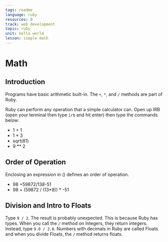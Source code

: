 ```yaml
---
tags: readme
language: ruby
resources: 0
track: web development
topic: ruby
unit: hello world
lesson: simple math
---
```


# Math

## Introduction

Programs have basic arithmetic built-in. The `+`, `*`, and `/` methods are part of Ruby. 

Ruby can perform any operation that a simple calculator can. Open up IRB (open your terminal then type `irb` and hit enter) then type the commands below:

* 1 + 1
* 1 * 3
* sqrt(81)
* 9 ** 2

## Order of Operation

Enclosing an expression in () defines an order of operation.

* 98 +59872/13*8*-51
* 98 + (59872 / (13*8)) * -51

## Division and Intro to Floats

Type `9 / 2`. The result is probably unexpected. This is because Ruby has types. When you call the `/` method on Integers, they return integers. Instead, type `9.0 / 2.0`. Numbers with decimals in Ruby are called Floats and when you divide Floats, the `/` method returns floats.
